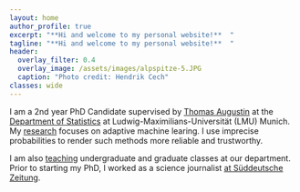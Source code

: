 ```yaml
---
layout: home
author_profile: true
excerpt: "**Hi and welcome to my personal website!**  " 
tagline: "**Hi and welcome to my personal website!**  "
header:
  overlay_filter: 0.4
  overlay_image: /assets/images/alpspitze-5.JPG
  caption: "Photo credit: Hendrik Cech"
classes: wide
---
```


I am a 2nd year PhD Candidate supervised by [Thomas Augustin](https://scholar.google.de/citations?user=3N20m1kAAAAJ&hl=de) at the [Department of Statistics](https://www.statistik.uni-muenchen.de/index.html) at Ludwig-Maximilians-Universität (LMU) Munich. My [research](https://rodemann.github.io/_pages/research/) focuses on adaptive machine learing. I use imprecise probabilities to render such methods more reliable and trustworthy. 

I am also [teaching](https://rodemann.github.io/_pages/teaching/) undergraduate and graduate classes at our department. Prior to starting my PhD, I worked as a science journalist [at Süddeutsche Zeitung](https://www.sueddeutsche.de/autoren/julian-rodemann-1.5017937). 